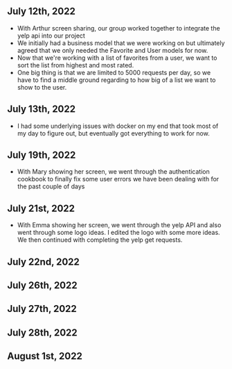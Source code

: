 ## July 12th, 2022
* With Arthur screen sharing, our group worked together to integrate the yelp api into our project
* We initially had a business model that we were working on but ultimately agreed that we only needed the Favorite and User models for now. 
* Now that we're working with a list of favorites from a user, we want to sort the list from highest and most rated.
* One big thing is that we are limited to 5000 requests per day, so we have to find a middle ground regarding to how big of a list we want to show to the user.

## July 13th, 2022
* I had some underlying issues with docker on my end that took most of my day to figure out, but eventually got everything to work for now. 

## July 19th, 2022
* With Mary showing her screen, we went through the authentication cookbook to finally fix some user errors we have been dealing with for the past couple of days


## July 21st, 2022
* With Emma showing her screen, we went through the yelp API and also went through some logo ideas. I edited the logo with some more ideas. We then continued with completing the yelp get requests.

## July 22nd, 2022

## July 26th, 2022

## July 27th, 2022

## July 28th, 2022

## August 1st, 2022